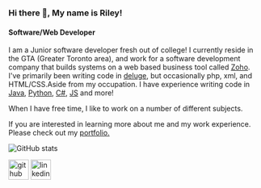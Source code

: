 <!---
MarcusChain99/MarcusChain99 is a ✨ special ✨ repository because its `README.md` (this file) appears on your GitHub profile.
You can click the Preview link to take a look at your changes.
--->

### Hi there 👋, My name is Riley!
#### Software/Web Developer

I am a Junior software developer 
fresh out of college! I currently reside in the GTA (Greater Toronto area), and work for a software development company that builds systems on a web based business tool called [Zoho](https://www.zoho.com/). I've primarily been writing code in [deluge](https://www.zoho.com/deluge/), but occasionally php, xml, and HTML/CSS.Aside from my occupation. I have experience writing code in [Java](https://www.java.com/en/), [Python](https://www.python.org/),
[C#](https://docs.microsoft.com/en-us/dotnet/csharp/), [JS](https://www.javascript.com/) and more!

When I have free time, I like to work on a number of different subjects. 

If you are interested in learning more about me and my work experience. Please check out my [portfolio.](https://rileyjam.github.io/)

![GitHub stats](https://github-readme-stats.vercel.app/api?username=RileyJam&show_icons=true)  


[<img src='https://cdn.jsdelivr.net/npm/simple-icons@3.0.1/icons/github.svg' alt='github' height='40'>](https://github.com/RileyJam)  [<img src='https://cdn.jsdelivr.net/npm/simple-icons@3.0.1/icons/linkedin.svg' alt='linkedin' height='40'>](https://www.linkedin.com/in/riley-jamieson-753117210/)  
